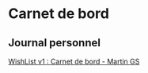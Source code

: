 # Carnet de bord

## Journal personnel

[WishList v1 : Carnet de bord - Martin GS](../../wishlist_v1--apotheose/carnet_de_bord-Martin-GS/README.md)
